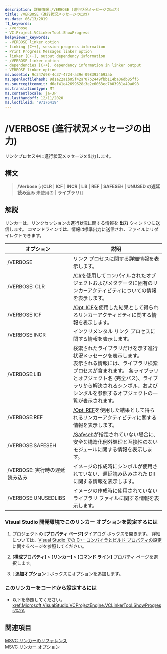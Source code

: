```yaml
---
description: 詳細情報:/VERBOSE (進行状況メッセージの出力)
title: /VERBOSE (進行状況メッセージの出力)
ms.date: 06/13/2019
f1_keywords:
- /verbose
- VC.Project.VCLinkerTool.ShowProgress
helpviewer_keywords:
- -VERBOSE linker option
- linking [C++], session progress information
- Print Progress Messages linker option
- linker [C++], output dependency information
- /VERBOSE linker option
- dependencies [C++], dependency information in linker output
- VERBOSE linker option
ms.assetid: 9c347d98-4c37-4724-a39e-0983934693ab
ms.openlocfilehash: 9d1a22a1b05f42a707b2449fbb114ba06db85ff5
ms.sourcegitcommit: d6af41e42699628c3e2e6063ec7b03931a49a098
ms.translationtype: MT
ms.contentlocale: ja-JP
ms.lasthandoff: 12/11/2020
ms.locfileid: "97176419"
---
```

# <a name="verbose-print-progress-messages"></a>/VERBOSE (進行状況メッセージの出力)

リンクプロセス中に進行状況メッセージを出力します。

## <a name="syntax"></a>構文

> **/Verbose** \[**:**{**CLR** | **ICF** | **INCR** | **LIB** | **REF** | **SAFESEH** | **UNUSED の遅延読み込み** 未使用の | **ライブラリ**}\]

## <a name="remarks"></a>解説

リンカーは、リンクセッションの進行状況に関する情報を **出力** ウィンドウに送信します。 コマンドラインでは、情報は標準出力に送信され、ファイルにリダイレクトできます。

| オプション | 説明 |
| ------------ | ----------------- |
| /VERBOSE | リンク プロセスに関する詳細情報を表示します。 |
| /VERBOSE: CLR | [/Clr](clr-common-language-runtime-compilation.md)を使用してコンパイルされたオブジェクトおよびメタデータに固有のリンカーアクティビティについての情報を表示します。 |
| /VERBOSE:ICF | [/Opt: ICF](opt-optimizations.md)を使用した結果として得られるリンカーアクティビティに関する情報を表示します。 |
| /VERBOSE:INCR | インクリメンタル リンク プロセスに関する情報を表示します。 |
| /VERBOSE:LIB | 検索されたライブラリだけを示す進行状況メッセージを表示します。<br/> 表示される情報には、ライブラリ検索プロセスが含まれます。 各ライブラリとオブジェクト名 (完全パス)、ライブラリから解決されるシンボル、およびシンボルを参照するオブジェクトの一覧が表示されます。 |
| /VERBOSE:REF | [/Opt: REF](opt-optimizations.md)を使用した結果として得られるリンカーアクティビティに関する情報を表示します。 |
| /VERBOSE:SAFESEH | [/Safeseh](safeseh-image-has-safe-exception-handlers.md)が指定されていない場合に、安全な構造化例外処理と互換性のないモジュールに関する情報を表示します。 |
| /VERBOSE: 実行時の遅延読み込み | イメージの作成時にシンボルが使用されていない、遅延読み込みされた Dll に関する情報を表示します。 |
| /VERBOSE:UNUSEDLIBS | イメージの作成時に使用されていないライブラリ ファイルに関する情報を表示します。 |

### <a name="to-set-this-linker-option-in-the-visual-studio-development-environment"></a>Visual Studio 開発環境でこのリンカー オプションを設定するには

1. プロジェクトの **[プロパティ ページ]** ダイアログ ボックスを開きます。 詳細については、[Visual Studio での C++ コンパイラとビルド プロパティの設定](../working-with-project-properties.md)に関するページを参照してください。

1. **[構成プロパティ]**  >  **[リンカー]**  >  **[コマンド ライン]** プロパティ ページを選択します。

1. [ **追加オプション** ] ボックスにオプションを追加します。

### <a name="to-set-this-linker-option-programmatically"></a>このリンカーをコードから設定するには

- 以下を参照してください。<xref:Microsoft.VisualStudio.VCProjectEngine.VCLinkerTool.ShowProgress%2A>

## <a name="see-also"></a>関連項目

[MSVC リンカーのリファレンス](linking.md)<br/>
[MSVC リンカー オプション](linker-options.md)
